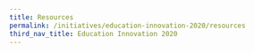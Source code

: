 ```yaml
---
title: Resources
permalink: /initiatives/education-innovation-2020/resources
third_nav_title: Education Innovation 2020
---
```


